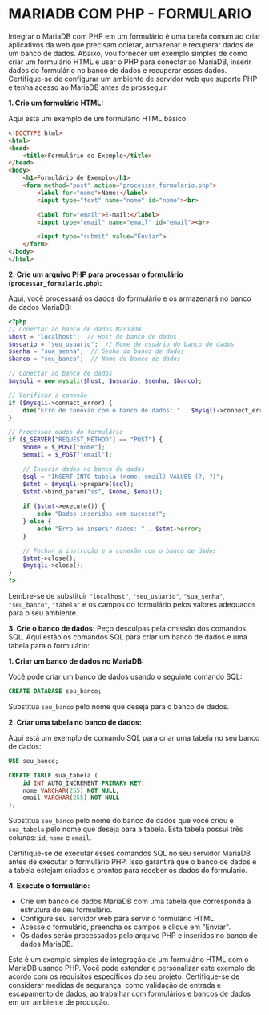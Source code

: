 # MARIADB COM PHP - FORMULARIO
Integrar o MariaDB com PHP em um formulário é uma tarefa comum ao criar aplicativos da web que precisam coletar, armazenar e recuperar dados de um banco de dados. Abaixo, vou fornecer um exemplo simples de como criar um formulário HTML e usar o PHP para conectar ao MariaDB, inserir dados do formulário no banco de dados e recuperar esses dados. Certifique-se de configurar um ambiente de servidor web que suporte PHP e tenha acesso ao MariaDB antes de prosseguir.

**1. Crie um formulário HTML:**

Aqui está um exemplo de um formulário HTML básico:

```html
<!DOCTYPE html>
<html>
<head>
    <title>Formulário de Exemplo</title>
</head>
<body>
    <h1>Formulário de Exemplo</h1>
    <form method="post" action="processar_formulario.php">
        <label for="nome">Nome:</label>
        <input type="text" name="nome" id="nome"><br>

        <label for="email">E-mail:</label>
        <input type="email" name="email" id="email"><br>

        <input type="submit" value="Enviar">
    </form>
</body>
</html>
```

**2. Crie um arquivo PHP para processar o formulário (`processar_formulario.php`):**

Aqui, você processará os dados do formulário e os armazenará no banco de dados MariaDB:

```php
<?php
// Conectar ao banco de dados MariaDB
$host = "localhost";  // Host do banco de dados
$usuario = "seu_usuario";  // Nome de usuário do banco de dados
$senha = "sua_senha";  // Senha do banco de dados
$banco = "seu_banco";  // Nome do banco de dados

// Conectar ao banco de dados
$mysqli = new mysqli($host, $usuario, $senha, $banco);

// Verificar a conexão
if ($mysqli->connect_error) {
    die("Erro de conexão com o banco de dados: " . $mysqli->connect_error);
}

// Processar dados do formulário
if ($_SERVER["REQUEST_METHOD"] == "POST") {
    $nome = $_POST["nome"];
    $email = $_POST["email"];

    // Inserir dados no banco de dados
    $sql = "INSERT INTO tabela (nome, email) VALUES (?, ?)";
    $stmt = $mysqli->prepare($sql);
    $stmt->bind_param("ss", $nome, $email);
    
    if ($stmt->execute()) {
        echo "Dados inseridos com sucesso!";
    } else {
        echo "Erro ao inserir dados: " . $stmt->error;
    }

    // Fechar a instrução e a conexão com o banco de dados
    $stmt->close();
    $mysqli->close();
}
?>
```

Lembre-se de substituir `"localhost"`, `"seu_usuario"`, `"sua_senha"`, `"seu_banco"`, `"tabela"` e os campos do formulário pelos valores adequados para o seu ambiente.

**3. Crie o banco de dados:**
Peço desculpas pela omissão dos comandos SQL. Aqui estão os comandos SQL para criar um banco de dados e uma tabela para o formulário:

**1. Criar um banco de dados no MariaDB:**

Você pode criar um banco de dados usando o seguinte comando SQL:

```sql
CREATE DATABASE seu_banco;
```

Substitua `seu_banco` pelo nome que deseja para o banco de dados.

**2. Criar uma tabela no banco de dados:**

Aqui está um exemplo de comando SQL para criar uma tabela no seu banco de dados:

```sql
USE seu_banco;

CREATE TABLE sua_tabela (
    id INT AUTO_INCREMENT PRIMARY KEY,
    nome VARCHAR(255) NOT NULL,
    email VARCHAR(255) NOT NULL
);
```

Substitua `seu_banco` pelo nome do banco de dados que você criou e `sua_tabela` pelo nome que deseja para a tabela. Esta tabela possui três colunas: `id`, `nome` e `email`.

Certifique-se de executar esses comandos SQL no seu servidor MariaDB antes de executar o formulário PHP. Isso garantirá que o banco de dados e a tabela estejam criados e prontos para receber os dados do formulário.

**4. Execute o formulário:**

- Crie um banco de dados MariaDB com uma tabela que corresponda à estrutura do seu formulário.
- Configure seu servidor web para servir o formulário HTML.
- Acesse o formulário, preencha os campos e clique em "Enviar".
- Os dados serão processados pelo arquivo PHP e inseridos no banco de dados MariaDB.

Este é um exemplo simples de integração de um formulário HTML com o MariaDB usando PHP. Você pode estender e personalizar este exemplo de acordo com os requisitos específicos do seu projeto. Certifique-se de considerar medidas de segurança, como validação de entrada e escapamento de dados, ao trabalhar com formulários e bancos de dados em um ambiente de produção.